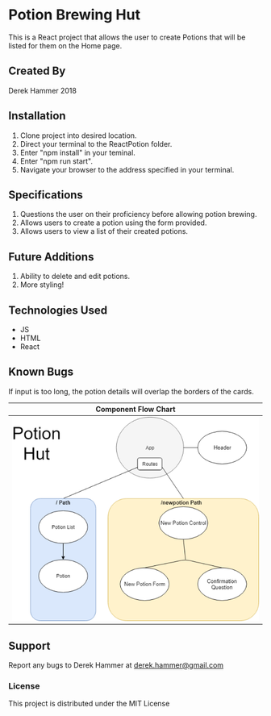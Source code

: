 # Potion Brewing Hut

This is a React project that allows the user to create Potions that will be listed for them on the Home page.

## Created By
Derek Hammer
2018

## Installation
1. Clone project into desired location.
2. Direct your terminal to the ReactPotion folder.
3. Enter "npm install" in your teminal.
4. Enter "npm run start".
5. Navigate your browser to the address specified in your terminal.

## Specifications

1. Questions the user on their proficiency before allowing potion brewing.
2. Allows users to create a potion using the form provided.
3. Allows users to view a list of their created potions.

## Future Additions

1. Ability to delete and edit potions.
2. More styling!

## Technologies Used

* JS
* HTML
* React

## Known Bugs

If input is too long, the potion details will overlap the borders of the cards.

| Component Flow Chart|
|-----------|
|![alt text](./src/assets/potion.png)|

## Support
Report any bugs to Derek Hammer at derek.hammer@gmail.com

### License

This project is distributed under the MIT License